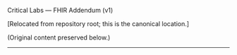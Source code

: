 Critical Labs — FHIR Addendum (v1)

[Relocated from repository root; this is the canonical location.]

(Original content preserved below.)

---
